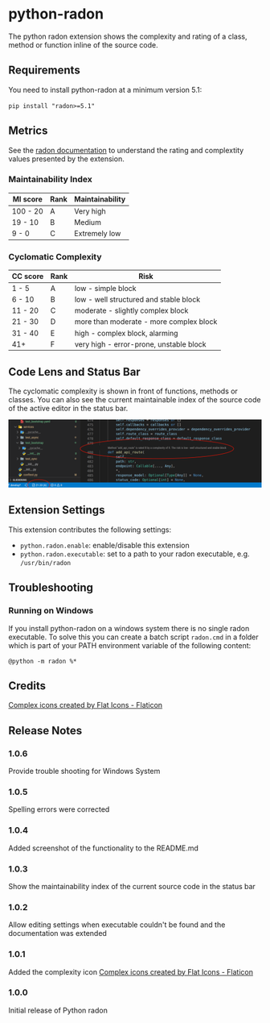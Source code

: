 # python-radon

The python radon extension shows the complexity and rating of a class, method or function inline of the source code.

## Requirements

You need to install python-radon at a minimum version 5.1:

`pip install "radon>=5.1"`

## Metrics

See the [radon documentation](https://radon.readthedocs.io/en/latest/intro.html) to understand the rating and complextity values presented by the extension.

### Maintainability Index

|MI score   |Rank   |Maintainability |
|-----------|-------|----------------|
|100 - 20   |A      |Very high       |
|19 - 10    |B      |Medium          |
|9 - 0      |C      |Extremely low   |

### Cyclomatic Complexity

|CC score   |Rank   |Risk                                   |
|-----------|-------|---------------------------------------|
|1 - 5      |A      |low - simple block                     |
|6 - 10     |B      |low - well structured and stable block |
|11 - 20    |C      |moderate - slightly complex block      |
|21 - 30    |D      |more than moderate - more complex block|
|31 - 40    |E      |high - complex block, alarming         |
|41+        |F      |very high - error-prone, unstable block|

## Code Lens and Status Bar

The cyclomatic complexity is shown in front of functions, methods or classes. You can also see the current maintainable index of the source code of the active editor in the status bar.

![Screeshot - Code Lens and Status Bar](images/scrsht-codelens-statusbar.png)



## Extension Settings

This extension contributes the following settings:

- `python.radon.enable`: enable/disable this extension
- `python.radon.executable`: set to a path to your radon executable, e.g. `/usr/bin/radon`

## Troubleshooting

### Running on Windows

If you install python-radon on a windows system there is no single radon executable. To solve this you can create a batch script `radon.cmd` in a folder which is part of your PATH environment variable of the following content:

```batch
@python -m radon %*
```

## Credits

[Complex icons created by Flat Icons - Flaticon](https://www.flaticon.com/free-icons/complex)

## Release Notes

### 1.0.6

Provide trouble shooting for Windows System 

### 1.0.5

Spelling errors were corrected

### 1.0.4

Added screenshot of the functionality to the README.md

### 1.0.3

Show the maintainability index of the current source code in the status bar

### 1.0.2

Allow editing settings when executable couldn't be found and the documentation was extended

### 1.0.1

Added the complexity icon [Complex icons created by Flat Icons - Flaticon](https://www.flaticon.com/free-icons/complex)

### 1.0.0

Initial release of Python radon

